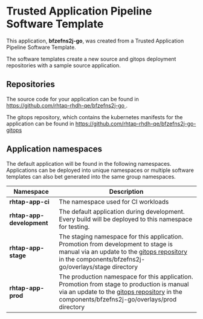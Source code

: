# Trusted Application Pipeline Software Template

This application, **bfzefns2j-go**, was created from a Trusted Application Pipeline Software Template.

The software templates create a new source and gitops deployment repositories with a sample source application. 

## Repositories

The source code for your application can be found in [https://github.com/rhtap-rhdh-qe/bfzefns2j-go ](https://github.com/rhtap-rhdh-qe/bfzefns2j-go ).
 
The gitops repository, which contains the kubernetes manifests for the application can be found in 
[https://github.com/rhtap-rhdh-qe/bfzefns2j-go-gitops ](https://github.com/rhtap-rhdh-qe/bfzefns2j-go-gitops ) 

## Application namespaces 

The default application will be found in the following namespaces. Applications can be deployed into unique namespaces or multiple software templates can also bet generated into the same group namespaces.  

|  Namespace   |  Description   |  
| -------- | -------- |
| **rhtap-app-ci** | The namespace used for CI workloads |
| **rhtap-app-development** | The default application during development. Every build will be deployed to this namespace for testing. |
| **rhtap-app-stage** | The staging namespace for this application. Promotion from development to stage is manual via an update to the [gitops repository](https://github.com/rhtap-rhdh-qe/bfzefns2j-go-gitops ) in the components/bfzefns2j-go/overlays/stage directory |
| **rhtap-app-prod** | The production namespace for this application. Promotion from stage to production is manual via an update to the [gitops repository](https://github.com/rhtap-rhdh-qe/bfzefns2j-go-gitops ) in the components/bfzefns2j-go/overlays/prod directory |